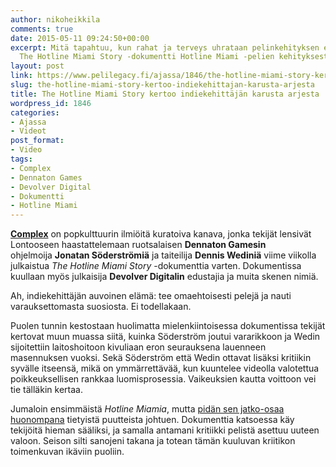 ```yaml
---
author: nikoheikkila
comments: true
date: 2015-05-11 09:24:50+00:00
excerpt: Mitä tapahtuu, kun rahat ja terveys uhrataan pelinkehityksen edessä? Katso
  The Hotline Miami Story -dokumentti Hotline Miami -pelien kehityksestä.
layout: post
link: https://www.pelilegacy.fi/ajassa/1846/the-hotline-miami-story-kertoo-indiekehittajan-karusta-arjesta
slug: the-hotline-miami-story-kertoo-indiekehittajan-karusta-arjesta
title: The Hotline Miami Story kertoo indiekehittäjän karusta arjesta
wordpress_id: 1846
categories:
- Ajassa
- Videot
post_format:
- Video
tags:
- Complex
- Dennaton Games
- Devolver Digital
- Dokumentti
- Hotline Miami
---
```


**[Complex](http://www.complex.com)** on popkulttuurin ilmiöitä kuratoiva kanava, jonka tekijät lensivät Lontooseen haastattelemaan ruotsalaisen **Dennaton Gamesin** ohjelmoija **Jonatan Söderströmiä** ja taiteilija **Dennis Wediniä** viime viikolla julkaistua _The Hotline Miami Story_ -dokumenttia varten. Dokumentissa kuullaan myös julkaisija **Devolver Digitalin** edustajia ja muita skenen nimiä.

Ah, indiekehittäjän auvoinen elämä: tee omaehtoisesti pelejä ja nauti varauksettomasta suosiosta. Ei todellakaan.

Puolen tunnin kestostaan huolimatta mielenkiintoisessa dokumentissa tekijät kertovat muun muassa siitä, kuinka Söderström joutui vararikkoon ja Wedin sijoitettiin laitoshoitoon kivuliaan eron seurauksena lauenneen masennuksen vuoksi. Sekä Söderström että Wedin ottavat lisäksi kritiikin syvälle itseensä, mikä on ymmärrettävää, kun kuuntelee videolla valotettua poikkeuksellisen rankkaa luomisprosessia. Vaikeuksien kautta voittoon vei tie tälläkin kertaa.

Jumaloin ensimmäistä _Hotline Miamia_, mutta [pidän sen jatko-osaa huonompana](http://www.pelilegacy.fi/arvostelut/1683/hotline-miami-2-wrong-number) tietyistä puutteista johtuen. Dokumenttia katsoessa käy tekijöitä hieman sääliksi, ja samalla antamani kritiikki pelistä asettuu uuteen valoon. Seison silti sanojeni takana ja totean tämän kuuluvan kriitikon toimenkuvan ikäviin puoliin.
